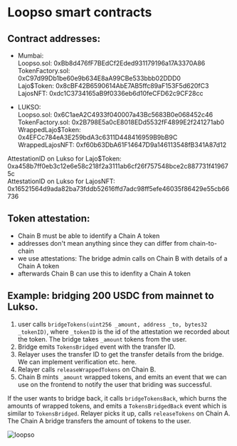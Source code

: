 # Loopso smart contracts

## Contract addresses:     
- Mumbai:     
Loopso.sol: 0xBb8d476fF7BEdCf2Eded931179196a17A3370A86      
TokenFactory.sol: 0xC97d99Db1be60e9b634E8aA99CBe533bbb02DDD0     
Lajo$Token: 0x8cBF42B6590614AbE7AB5ffc89aF153F5d620fC3     
LajosNFT: 0xdc1C3734165aB9f0336eb6d10feCFD62c9CF28cc     
     
- LUKSO:     
Loopso.sol: 0x6C1aeA2C4933f040007a43Bc5683B0e068452c46
TokenFactory.sol: 0x2B798E5a0cE8018EDd5532fF4899E2f241271ab0     
WrappedLajo$Token: 0x4EFCc784eA3E259bdA3c6311D448416959B9bB9C     
WrappedLajosNFT: 0xf60b63DbA61F14647D9a146113548fB341A87d12   
     
AttestationID on Lukso for Lajo$Token: 0xa458b7ff0eb3c12e6e58c218f2a3111ab6cf26f757548bce2c887731f419675c      
AttestationID on Lukso for LajosNFT: 0x16521564d9ada82ba73fddb52616ffd7adc98ff5efe46035f86429e55cb66736      
     
## Token attestation:    
- Chain B must be able to identify a Chain A token   
- addresses don't mean anything since they can differ from chain-to-chain    
- we use attestations: The bridge admin calls on Chain B with details of a Chain A token    
- afterwards Chain B can use this to idenfity a Chain A token    

## Example: bridging 200 USDC from mainnet to Lukso.    
1. user calls ```bridgeTokens(uint256 _amount, address _to, bytes32 _tokenID)```, where ```_tokenID``` is the id of the attestation we recorded about the token. The bridge takes ```_amount``` tokens from the user.    
2. Bridge emits ```TokensBridged``` event with the transfer ID.    
3. Relayer uses the transfer ID to get the transfer details from the bridge. We can implement verification etc. here.    
4. Relayer calls ```releaseWrappedTokens``` on Chain B.    
5. Chain B mints ```_amount``` wrapped tokens, and emits an event that we can use on the frontend to notify the user that briding was successful.    

If the user wants to bridge back, it calls ```bridgeTokensBack```, which burns the amounts of wrapped tokens, and emits a ```TokensBridgedBack``` event which is similar to ```TokensBridged```. Relayer picks it up, calls ```releaseTokens``` on Chain A. The Chain A bridge transfers the amount of tokens to the user.  

![loopso](https://github.com/useloopso/contracts/assets/44027725/0fe78522-4a53-4cc7-8b90-7333e38ed38e)
